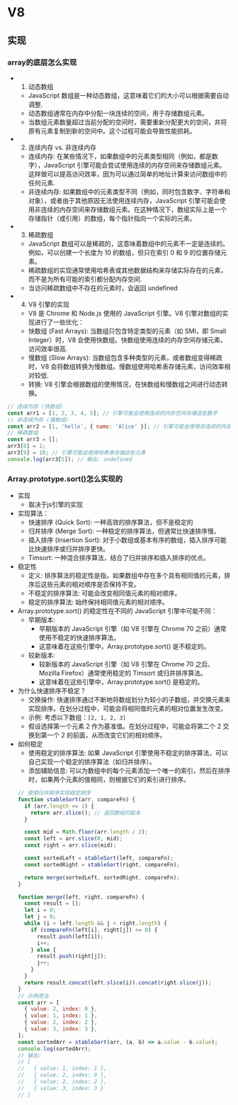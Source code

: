 # V8
## 实现
### array的底层怎么实现

- 1. 动态数组
  - JavaScript 数组是一种动态数组，这意味着它们的大小可以根据需要自动调整.
  - 动态数组通常在内存中分配一块连续的空间，用于存储数组元素。
  - 当数组元素数量超过当前分配的空间时，需要重新分配更大的空间，并将原有元素复制到新的空间中。这个过程可能会导致性能损耗。
- 2. 连续内存 vs. 非连续内存
  - 连续内存: 在某些情况下，如果数组中的元素类型相同（例如，都是数字），JavaScript 引擎可能会尝试使用连续的内存空间来存储数组元素。这样做可以提高访问效率，因为可以通过简单的地址计算来访问数组中的任何元素.
  - 非连续内存: 如果数组中的元素类型不同（例如，同时包含数字、字符串和对象），或者由于其他原因无法使用连续内存，JavaScript 引擎可能会使用非连续的内存空间来存储数组元素。在这种情况下，数组实际上是一个存储指针（或引用）的数组，每个指针指向一个实际的元素。

- 3. 稀疏数组
  - JavaScript 数组可以是稀疏的，这意味着数组中的元素不一定是连续的。例如，可以创建一个长度为 10 的数组，但只在索引 0 和 9 的位置存储元素。
  - 稀疏数组的实现通常使用哈希表或其他数据结构来存储实际存在的元素，而不是为所有可能的索引都分配内存空间.
  - 当访问稀疏数组中不存在的元素时，会返回 undefined

- 4. V8 引擎的实现
  - V8 是 Chrome 和 Node.js 使用的 JavaScript 引擎。V8 引擎对数组的实现进行了一些优化： 
  - 快数组 (Fast Arrays): 当数组只包含特定类型的元素（如 SMI，即 Small Integer）时，V8 会使用快数组。快数组使用连续的内存空间存储元素，访问效率很高.
  - 慢数组 (Slow Arrays): 当数组包含多种类型的元素，或者数组变得稀疏时，V8 会将数组转换为慢数组。慢数组使用哈希表存储元素，访问效率相对较低.
  - 转换: V8 引擎会根据数组的使用情况，在快数组和慢数组之间进行动态转换。

```js
// 连续内存 (快数组)
const arr1 = [1, 2, 3, 4, 5]; // 引擎可能会使用连续的内存空间存储这些数字
// 非连续内存 (慢数组)
const arr2 = [1, 'hello', { name: 'Alice' }]; // 引擎可能会使用非连续的内存空间存储这些不同类型的元素
// 稀疏数组
const arr3 = [];
arr3[0] = 1;
arr3[9] = 10; // 引擎可能会使用哈希表存储这些元素
console.log(arr3[5]); // 输出: undefined
```
### Array.prototype.sort()怎么实现的
- 实现
  - 取决于js引擎的实现
- 实现算法：
  - 快速排序 (Quick Sort): 一种高效的排序算法，但不是稳定的
  - 归并排序 (Merge Sort): 一种稳定的排序算法，但通常比快速排序慢。
  - 插入排序 (Insertion Sort): 对于小数组或基本有序的数组，插入排序可能比快速排序或归并排序更快。
  - Timsort: 一种混合排序算法，结合了归并排序和插入排序的优点。
- 稳定性
  - 定义: 排序算法的稳定性是指，如果数组中存在多个具有相同值的元素，排序后这些元素的相对顺序是否保持不变。
  - 不稳定的排序算法: 可能会改变相同值元素的相对顺序。
  - 稳定的排序算法: 始终保持相同值元素的相对顺序。
- Array.prototype.sort() 的稳定性在不同的 JavaScript 引擎中可能不同：
  - 早期版本:
    - 早期版本的 JavaScript 引擎（如 V8 引擎在 Chrome 70 之前）通常使用不稳定的快速排序算法。
    - 这意味着在这些引擎中，Array.prototype.sort() 是不稳定的。
  - 较新版本:
    - 较新版本的 JavaScript 引擎（如 V8 引擎在 Chrome 70 之后、Mozilla Firefox）通常使用稳定的 Timsort 或归并排序算法。
    - 这意味着在这些引擎中，Array.prototype.sort() 是稳定的。
- 为什么快速排序不稳定？
  - 交换操作: 快速排序通过不断地将数组划分为较小的子数组，并交换元素来实现排序。在划分过程中，可能会将相同值的元素的相对位置发生改变。
  - 示例: 考虑以下数组：`[2, 1, 2, 3]`
  - 假设选择第一个元素 2 作为基准值。在划分过程中，可能会将第二个 2 交换到第一个 2 的前面，从而改变它们的相对顺序。
- 如何稳定
  - 使用稳定的排序算法: 如果 JavaScript 引擎使用不稳定的排序算法，可以自己实现一个稳定的排序算法（如归并排序）。
  - 添加辅助信息: 可以为数组中的每个元素添加一个唯一的索引，然后在排序时，如果两个元素的值相同，则根据它们的索引进行排序。
  ```js
  // 使用归并排序实现稳定排序
  function stableSort(arr, compareFn) {
    if (arr.length <= 1) {
      return arr.slice(); // 返回数组的副本
    }

    const mid = Math.floor(arr.length / 2);
    const left = arr.slice(0, mid);
    const right = arr.slice(mid);

    const sortedLeft = stableSort(left, compareFn);
    const sortedRight = stableSort(right, compareFn);

    return merge(sortedLeft, sortedRight, compareFn);
  }

  function merge(left, right, compareFn) {
    const result = [];
    let i = 0;
    let j = 0;
    while (i < left.length && j < right.length) {
      if (compareFn(left[i], right[j]) <= 0) {
        result.push(left[i]);
        i++;
      } else {
        result.push(right[j]);
        j++;
      }
    }
    return result.concat(left.slice(i)).concat(right.slice(j));
  }
  // 示例用法
  const arr = [
    { value: 2, index: 0 },
    { value: 1, index: 1 },
    { value: 2, index: 2 },
    { value: 3, index: 3 },
  ];
  const sortedArr = stableSort(arr, (a, b) => a.value - b.value);
  console.log(sortedArr);
  // 输出:
  // [
  //   { value: 1, index: 1 },
  //   { value: 2, index: 0 },
  //   { value: 2, index: 2 },
  //   { value: 3, index: 3 }
  // ]
  ```
